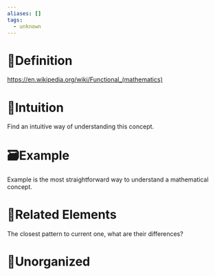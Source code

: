 ```yaml
---
aliases: []
tags:
  - unknown
---
```



# 📝Definition
https://en.wikipedia.org/wiki/Functional_(mathematics)

# 🧠Intuition
Find an intuitive way of understanding this concept.

# 🗃Example
Example is the most straightforward way to understand a mathematical concept.

# 🌱Related Elements
The closest pattern to current one, what are their differences?


# 🍂Unorganized